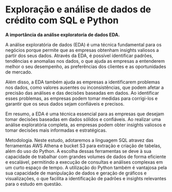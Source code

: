 # Exploração e análise de dados de crédito com SQL e Python
**A importância da análise exploratoria de dados EDA.**

A análise exploratória de dados (EDA) é uma técnica fundamental para os negócios porque permite que as empresas obtenham insights valiosos a partir dos seus dados. Através da EDA, é possível identificar padrões, tendências e anomalias nos dados, o que ajuda as empresas a entenderem melhor o seu desempenho, as preferências dos clientes e as oportunidades de mercado.

Além disso, a EDA também ajuda as empresas a identificarem problemas nos dados, como valores ausentes ou inconsistências, que podem afetar a precisão das análises e das decisões baseadas em dados. Ao identificar esses problemas, as empresas podem tomar medidas para corrigi-los e garantir que os seus dados sejam confiáveis e precisos.

Em resumo, a EDA é uma técnica essencial para as empresas que desejam tomar decisões baseadas em dados sólidos e confiáveis. Ao realizar uma análise exploratória completa, as empresas podem obter insights valiosos e tomar decisões mais informadas e estratégicas.

Metodologia.
Neste estudo, adotaremos a linguagem SQL atravez das ferramentas AWS Athena e bucket S3 para extração e criação de tabelas, além do uso do Python. A escolha dessas ferramentas se deve à sua capacidade de trabalhar com grandes volumes de dados de forma eficiente e escalável, permitindo a execução de consultas e análises complexas em um curto espaço de tempo. A utilização do Python também é vantajosa pela sua capacidade de manipulação de dados e geração de gráficos e visualizações, o que facilita a identificação de padrões e insights relevantes para o estudo em questão.
